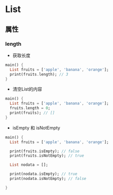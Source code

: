 # List

## 属性

### length
* 获取长度

```dart
main() {
  List fruits = ['apple', 'banana', 'orange'];
  print(fruits.length); // 3
}
```

* 清空List的内容

```dart
main() {
  List fruits = ['apple', 'banana', 'orange'];
  fruits.length = 0;
  print(fruits); // []
}
```

* isEmpty 和 isNotEmpty

```dart
main() {
  List fruits = ['apple', 'banana', 'orange'];

  print(fruits.isEmpty); // false
  print(fruits.isNotEmpty); // true

  List nodata = [];

  print(nodata.isEmpty); // true
  print(nodata.isNotEmpty); // false

}
```




